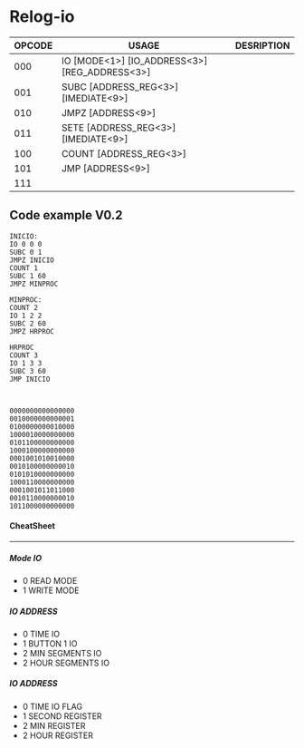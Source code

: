 # Relog-io

OPCODE | USAGE                                                     | DESRIPTION
---    | ---                                                       | ---
000    | IO    [MODE<1>]        [IO_ADDRESS<3>]   [REG_ADDRESS<3>] |
001    | SUBC  [ADDRESS_REG<3>] [IMEDIATE<9>]                      |
010    | JMPZ  [ADDRESS<9>]                                        |
011    | SETE  [ADDRESS_REG<3>] [IMEDIATE<9>]                      |
100    | COUNT [ADDRESS_REG<3>]                                    |
101    | JMP   [ADDRESS<9>]                                        |
111    |                                                           |




## Code example V0.2

```
INICIO: 
IO 0 0 0
SUBC 0 1
JMPZ INICIO
COUNT 1
SUBC 1 60
JMPZ MINPROC

MINPROC:
COUNT 2
IO 1 2 2
SUBC 2 60
JMPZ HRPROC

HRPROC
COUNT 3
IO 1 3 3
SUBC 3 60
JMP INICIO



```

```
0000000000000000 
0010000000000001
0100000000010000
1000010000000000
0101100000000000
1000100000000000
0001001010010000
0010100000000010
0101010000000000
1000110000000000
0001001011011000
0010110000000010
1011000000000000
```



#### CheatSheet

------

##### Mode IO
- 0 READ MODE
- 1 WRITE MODE

##### IO ADDRESS
- 0 TIME IO
- 1 BUTTON 1 IO
- 2 MIN SEGMENTS IO
- 2 HOUR SEGMENTS IO

##### IO ADDRESS
- 0 TIME IO FLAG
- 1 SECOND REGISTER
- 2 MIN REGISTER
- 2 HOUR REGISTER

